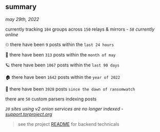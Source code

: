 
## summary
_may 29th, 2022_

currently tracking `104` groups across `150` relays & mirrors - _`58` currently online_

⏲ there have been `9` posts within the `last 24 hours`

🦈 there have been `313` posts within the `month of may`

🪐 there have been `1067` posts within the `last 90 days`

🏚 there have been `1642` posts within the `year of 2022`

🦕 there have been `3928` posts `since the dawn of ransomwatch`

there are `50` custom parsers indexing posts

_`20` sites using v2 onion services are no longer indexed - [support.torproject.org](https://support.torproject.org/onionservices/v2-deprecation/)_

> see the project [README](https://github.com/joshhighet/ransomwatch#ransomwatch--) for backend technicals
